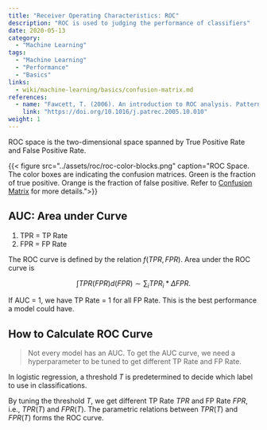 ```yaml
---
title: "Receiver Operating Characteristics: ROC"
description: "ROC is used to judging the performance of classifiers"
date: 2020-05-13
category:
  - "Machine Learning"
tags:
  - "Machine Learning"
  - "Performance"
  - "Basics"
links:
  - wiki/machine-learning/basics/confusion-matrix.md
references:
  - name: "Fawcett, T. (2006). An introduction to ROC analysis. Pattern Recognition Letters, 27(8), 861–874."
    link: "https://doi.org/10.1016/j.patrec.2005.10.010"
weight: 1
---
```


ROC space is the two-dimensional space spanned by True Positive Rate and False Positive Rate.

{{< figure src="../assets/roc/roc-color-blocks.png" caption="ROC Space. The color boxes are indicating the confusion matrices. Green is the fraction of true positive. Orange is the fraction of false positive. Refer to [Confusion Matrix](/wiki/machine-learning/basics/confusion-matrix/) for more details.">}}


## AUC: Area under Curve

1. TPR = TP Rate
2. FPR = FP Rate

The ROC curve is defined by the relation $f(TPR, FPR)$. Area under the ROC curve is

$$
\int TPR(FPR) d(FPR) \sim \sum_i TPR_i *\Delta FPR.
$$

If AUC = 1, we have TP Rate = 1 for all FP Rate. This is the best performance a model could have.

## How to Calculate ROC Curve

> Not every model has an AUC. To get the AUC curve, we need a hyperparameter to be tuned to get different TP Rate and FP Rate.

In logistic regression, a threshold $T$ is predetermined to decide which label to use in classifications.

By tuning the threshold $T$, we get different TP Rate $TPR$ and FP Rate $FPR$, i.e., $TPR(T)$ and $FPR(T)$. The parametric relations between $TPR(T)$ and $FPR(T)$ forms the ROC curve.
